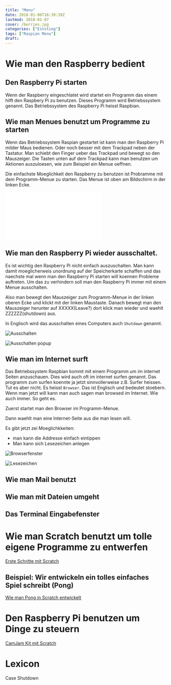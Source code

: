 ```yaml
---
title: "Menu"
date: 2018-01-06T16:39:39Z
lastmod: 2018-01-07
cover: /berries.jpg
categories: ["Einstieg"]
tags: ["Raspian Menu"]
draft:
---
```



<!--more-->


# Wie man den Raspberry bedient

## Den Raspberry Pi starten

Wenn der Raspberry eingeschlatet wird startet ein Programm das einem hilft den Raspbery Pi zu benutzen. Dieses Programm wird Betriebssystem genannt. Das Betriebssystem des Raspberry Pi heisst Raspbian.

## Wie man Menues benutzt um Programme zu starten

Wenn das Betriebssystem Raspian gestartet ist kann man den Raspberry Pi mitder Maus bedienen. Oder noch besser mit dem Trackpad neben der Tastatur. Man schiebt den Finger ueber das Trackpad und bewegt so den Mauszeiger. Die Tasten unten auf dem Trackpad kann man benutzen um Aktionen auszuloesen, wie zum Beispiel ein Menue oeffnen.

Die einfachste Moeglichkeit den Raspberry zu benutzen ist Probramme mit dem Programm-Menue zu starten. Das Menue ist oben am Bildschirm in der linken Ecke.

![Programme-Menu](Menu.PGP)


## Wie man den Raspberry Pi wieder ausschaltet.

Es ist wichtig den Raspberry Pi nicht einfach auszuschalten. Man kann damit moeglicherweis unordnung auf der Speicherkarte schaffen und das naechste mal wenn man den Raspberry Pi starten will koennen Probleme auftreten. Um das zu verhindern soll man den Raspberry Pi immer mit einem Menue ausschalten.

Also man bewegt den Mauszeiger zum Programm-Menue in der linken oberen Ecke und klickt mit der linken Maustaste. Danach bewegt man den Mauszeiger herunter auf XXXXX(Leave?)  dort klick man wieder und waehlt ZZZZZZ(shutdown) aus.

In Englisch wird das ausschalten eines Computers  auch `Shutdown` genannt.

![Ausschalten](Shutdown-1.PNG)

![Ausschalten popup](Shutdown-2.PNG)

## Wie man im Internet surft

Das Betriebssystem Raspbian kommt mit einem Programm um im internet Seiten anzuschauen. Dies wird auch oft im internet surfen genannt. Das programm zum surfen koennte ja jetzt sinnvollerweise z.B. Surfer heissen. Tut es aber nicht. Es heisst `Browser`. Das ist Englisch und bedeutet stoebern.
Wenn man jetzt will kann man auch sagen man browsed im Internet.
Wie auch immer. So geht es.

Zuerst startet man den Browser im Programm-Menue.

Dann waehlt man eine Internet-Seite aus die man lesen will.

Es gibt jetzt zei Moeglichkkeiten:
* man kann die Addresse einfach eintippen
* Man kann sich Lesezeichen anlegen

![Browserfenster](Browser.PNG)



![Lesezeichen](Browser2.PNG)


## Wie man Mail benutzt



## Wie man mit Dateien umgeht

## Das Terminal Eingabefenster

# Wie man Scratch benutzt um tolle eigene Programme zu entwerfen

[Erste Schritte mit Scratch](http://www.epic-stuff.de/anleitung-erste-schritte-scratch/)

## Beispiel: Wir entwickeln ein tolles einfaches Spiel schreibt (Pong)

[Wie man Pong in Scratch entwickelt](http://www.epic-stuff.de/anleitung-pong-spiel-mit-scratch-programmieren/)

# Den Raspberry Pi benutzen um Dinge zu steuern

[CamJam Kit mit Scratch](http://www.sean.co.uk/books/raspberry-pi-for-dummies/scratch-gpio.shtm)


# Lexicon

Case
Shutdown
